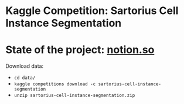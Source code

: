 # Kaggle Competition: Sartorius Cell Instance Segmentation

# State of the project: [notion.so](https://www.notion.so/Kaggle-Instance-Segmentation-f5a291c7ffc34559927d2dedb8405c14)

Download data:

- `cd data/`
- `kaggle competitions download -c sartorius-cell-instance-segmentation`
- `unzip sartorius-cell-instance-segmentation.zip`

